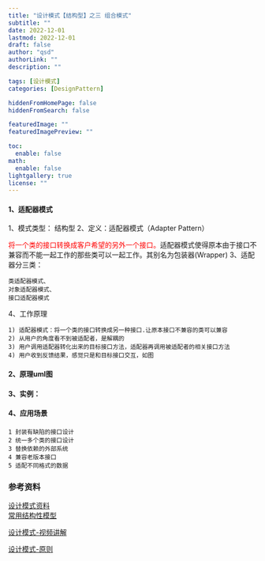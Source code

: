 ```yaml
---
title: "设计模式【结构型】之三 组合模式"
subtitle: ""
date: 2022-12-01 
lastmod: 2022-12-01 
draft: false
author: "qsd"
authorLink: ""
description: ""

tags: [设计模式]
categories: [DesignPattern]

hiddenFromHomePage: false
hiddenFromSearch: false

featuredImage: ""
featuredImagePreview: ""

toc:
  enable: false
math:
  enable: false
lightgallery: true
license: ""
---
```


#### 1、适配器模式
1、模式类型：
    结构型
2、定义：适配器模式（Adapter Pattern）

<font color=red>将一个类的接口转换成客户希望的另外一个接口。</FONT>适配器模式使得原本由于接口不兼容而不能一起工作的那些类可以一起工作。其别名为包装器(Wrapper)
3、适配器分三类：
```
类适配器模式、
对象适配器模式、
接口适配器模式
```

4、工作原理
```
1) 适配器模式：将一个类的接口转换成另一种接口.让原本接口不兼容的类可以兼容
2) 从用户的角度看不到被适配者，是解耦的
3) 用户调用适配器转化出来的目标接口方法，适配器再调用被适配者的相关接口方法
4) 用户收到反馈结果，感觉只是和目标接口交互，如图

```
#### 2、原理uml图

#### 3、实例：

#### 4、应用场景
```
1 封装有缺陷的接口设计
2 统一多个类的接口设计
3 替换依赖的外部系统
4 兼容老版本接口
5 适配不同格式的数据
```






   




### 参考资料
 [设计模式资料](http://www.jasongj.com/design_pattern/simple_factory/)</BR>
 [常用结构性模型](https://www.jianshu.com/p/b2c08a670299)

 [设计模式-视频讲解](https://www.bilibili.com/video/BV1G4411c7N4?p=6&vd_source=7c47b6d72612787b009ac686785b509a)

 [设计模式-原则](https://github-yuteng.github.io/2019/08/01/%E8%AE%BE%E8%AE%A1%E6%A8%A1%E5%BC%8F%E4%B8%83%E5%A4%A7%E5%8E%9F%E5%88%99/)
 <!--more-->